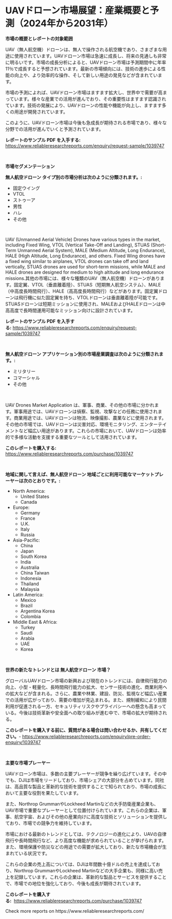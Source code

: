 <p><h1>UAVドローン市場展望：産業概要と予測（2024年から2031年）</h1></p><p><strong>市場の概要とレポートの対象範囲</strong></p>
<p><p>UAV（無人航空機）ドローンは、無人で操作される航空機であり、さまざまな用途に使用されています。UAVドローン市場は急速に成長し、将来の見通しも非常に明るいです。市場の成長分析によると、UAVドローン市場は予測期間中に年率11％で成長すると予想されています。最新の市場傾向には、技術の進歩による性能の向上や、より効率的な操作、そして新しい用途の発見などが含まれています。</p><p>市場の予測によれば、UAVドローン市場はますます拡大し、世界中で需要が高まっています。様々な産業での活用が進んでおり、その重要性はますます認識されています。技術の発展により、UAVドローンの性能や機能が向上し、ますます多くの用途が開発されています。</p><p>このように、UAVドローン市場は今後も急成長が期待される市場であり、様々な分野での活用が進んでいくと予測されています。</p></p>
<p><strong>レポートのサンプル PDF を入手する:</strong> <a href="https://www.reliableresearchreports.com/enquiry/request-sample/1039747">https://www.reliableresearchreports.com/enquiry/request-sample/1039747</a></p>
<p>&nbsp;</p>
<p><strong>市場セグメンテーション</strong></p>
<p><strong>無人航空ドローン タイプ別の市場分析は次のように分類されます。:</strong></p>
<p><ul><li>固定ウイング</li><li>VTOL</li><li>ストゥーア</li><li>男性</li><li>ハレ</li><li>その他</li></ul></p>
<p>&nbsp;</p>
<p><p>UAV (Unmanned Aerial Vehicle) Drones have various types in the market, including Fixed Wing, VTOL (Vertical Take-Off and Landing), STUAS (Short-Term Unmanned Aerial System), MALE (Medium Altitude, Long Endurance), HALE (High Altitude, Long Endurance), and others. Fixed Wing drones have a fixed wing similar to airplanes, VTOL drones can take off and land vertically, STUAS drones are used for short-term missions, while MALE and HALE drones are designed for medium to high altitude and long endurance missions.其他の市場には、様々な種類のUAV（無人航空機）ドローンがあります。固定翼、VTOL（垂直離着陸）、STUAS（短期無人航空システム）、MALE（中高度長時間飛行）、HALE（高高度長時間飛行）などがあります。固定翼ドローンは飛行機に似た固定翼を持ち、VTOLドローンは垂直離着陸が可能です。STUASドローンは短期ミッションに使用され、MALEおよびHALEドローンは中高高度で長時間運用可能なミッション向けに設計されています。</p></p>
<p><strong>レポートのサンプル PDF を入手する:</strong>&nbsp;<a href="https://www.reliableresearchreports.com/enquiry/request-sample/1039747">https://www.reliableresearchreports.com/enquiry/request-sample/1039747</a></p>
<p>&nbsp;</p>
<p><strong> 無人航空ドローン アプリケーション別の市場産業調査は次のように分類されます。:</strong></p>
<p><ul><li>ミリタリー</li><li>コマーシャル</li><li>その他</li></ul></p>
<p>&nbsp;</p>
<p><p>UAV Drones Market Application は、軍事、商業、その他の市場に分かれます。軍事用途では、UAVドローンは偵察、監視、攻撃などの任務に使用されます。商業用途では、UAVドローンは物流、映像撮影、農業などに使用されます。その他の市場では、UAVドローンは災害対応、環境モニタリング、エンターテイメントなど幅広い用途があります。これらの市場において、UAVドローンは効率的で多様な活動を支援する重要なツールとして活用されています。</p></p>
<p><strong>このレポートを購入する:</strong>&nbsp; <a href="https://www.reliableresearchreports.com/purchase/1039747">https://www.reliableresearchreports.com/purchase/1039747</a></p>
<p>&nbsp;</p>
<p><strong>地域に関して言えば、無人航空ドローン 地域ごとに利用可能なマーケットプレーヤーは次のとおりです。:</strong></p>
<p><ul>
    <li>
        North America:
        <ul>
            <li>United States</li>
            <li>Canada</li>
        </ul>
    </li>
    <li>
        Europe:
        <ul>
            <li>Germany</li>
            <li>France</li>
            <li>U.K.</li>
            <li>Italy</li>
            <li>Russia</li>
        </ul>
    </li>
    <li>
        Asia-Pacific:
        <ul>
            <li>China</li>
            <li>Japan</li>
            <li>South Korea</li>
            <li>India</li>
            <li>Australia</li>
            <li>China Taiwan</li>
            <li>Indonesia</li>
            <li>Thailand</li>
            <li>Malaysia</li>
        </ul>
    </li>
    <li>
        Latin America:
        <ul>
            <li>Mexico</li>
            <li>Brazil</li>
            <li>Argentina Korea</li>
            <li>Colombia</li>
        </ul>
    </li>
    <li>
        Middle East & Africa:
        <ul>
            <li>Turkey</li>
            <li>Saudi</li>
            <li>Arabia</li>
            <li>UAE</li>
            <li>Korea</li>
        </ul>
    </li>
    </ul></p>
<p>&nbsp;</p>
<p><strong>世界の新たなトレンドとは 無人航空ドローン 市場？</strong></p>
<p><p>グローバルUAVドローン市場の新興および現在のトレンドには、自律飛行能力の向上、小型・軽量化、長時間飛行能力の拡大、センサー技術の進化、商業利用への拡大などが含まれる。さらに、農業や林業、建設、防災、監視など幅広い産業での活用が広がっており、需要の増加が見込まれる。また、規制緩和により民間利用が促進される一方、セキュリティリスクやプライバシーへの懸念も高まっている。今後は技術革新や安全面への取り組みが進む中で、市場の拡大が期待される。</p></p>
<p><strong>このレポートを購入する前に、質問がある場合は問い合わせるか、共有してください。</strong>- <a href="https://www.reliableresearchreports.com/enquiry/pre-order-enquiry/1039747">https://www.reliableresearchreports.com/enquiry/pre-order-enquiry/1039747</a></p>
<p>&nbsp;</p>
<p><strong>主要な市場プレーヤー</strong></p>
<p><p>UAVドローン市場は、多数の主要プレーヤーが競争を繰り広げています。その中でも、DJIは市場をリードしており、市場シェアの大部分を占めています。同社は、高品質な製品と革新的な技術を提供することで知られており、市場の成長において主要な役割を果たしています。</p><p>また、Northrop GrummanやLockheed Martinなどの大手防衛産業企業も、UAV市場で重要なプレーヤーとして位置付けられています。これらの企業は、軍事、航空宇宙、およびその他の産業向けに高度な技術とソリューションを提供しており、市場での競争力を維持しています。</p><p>市場における最新のトレンドとしては、テクノロジーの進化により、UAVの自律飛行や長時間飛行など、より高度な機能が求められていることが挙げられます。また、環境保護や防災などの用途での需要が拡大しており、新たな市場機会が生まれている状況です。</p><p>これらの企業の売上高については、DJIは年間数十億ドルの売上を達成しており、Northrop GrummanやLockheed Martinなどの大手企業も、同様に高い売上を記録しています。これらの企業は、革新的な製品とサービスを提供することで、市場での地位を強化しており、今後も成長が期待されています。</p></p>
<p><strong>このレポートを購入する:</strong>&nbsp;&nbsp;<a href="https://www.reliableresearchreports.com/purchase/1039747">https://www.reliableresearchreports.com/purchase/1039747</a></p>
<p>Check more reports on https://www.reliableresearchreports.com/</p>